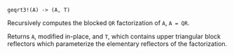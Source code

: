 ```
geqrt3!(A) -> (A, T)
```

Recursively computes the blocked `QR` factorization of `A`, `A = QR`.

Returns `A`, modified in-place, and `T`, which contains upper triangular block reflectors which parameterize the elementary reflectors of the factorization.
